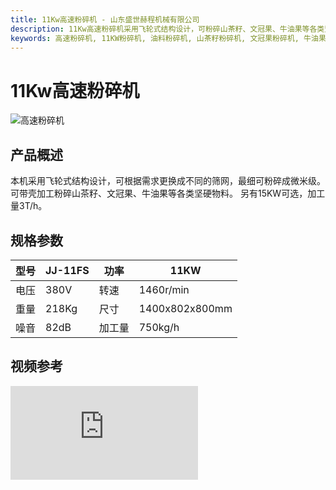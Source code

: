 ```yaml
---
title: 11Kw高速粉碎机 - 山东盛世赫程机械有限公司
description: 11Kw高速粉碎机采用飞轮式结构设计，可粉碎山茶籽、文冠果、牛油果等各类坚硬物料，最细可达微米级，加工量750kg/h。
keywords: 高速粉碎机, 11KW粉碎机, 油料粉碎机, 山茶籽粉碎机, 文冠果粉碎机, 牛油果粉碎机, 微米级粉碎, 飞轮式粉碎机, 油料预处理设备, 粉碎设备, 高速粉碎设备, 11Kw高速粉碎机, 粉碎机设备, 油料加工设备
---
```


# 11Kw高速粉碎机
![高速粉碎机](https://i.postimg.cc/QjCxz20G/image.png?dl=1)
## 产品概述

本机采用飞轮式结构设计，可根据需求更换成不同的筛网，最细可粉碎成微米级。
可带壳加工粉碎山茶籽、文冠果、牛油果等各类坚硬物料。
另有15KW可选，加工量3T/h。

## 规格参数

| 型号 | JJ-11FS | 功率 | 11KW |
|---|---|---|---|
| 电压 | 380V | 转速 | 1460r/min |
| 重量 | 218Kg | 尺寸 | 1400x802x800mm |
| 噪音 | 82dB | 加工量 | 750kg/h |
## 视频参考

<div class="video-container">
  <iframe src="https://www.youtube.com/embed/o-APYfttI74" frameborder="0" allow="accelerometer; autoplay; clipboard-write; encrypted-media; gyroscope; picture-in-picture" allowfullscreen></iframe>
</div>